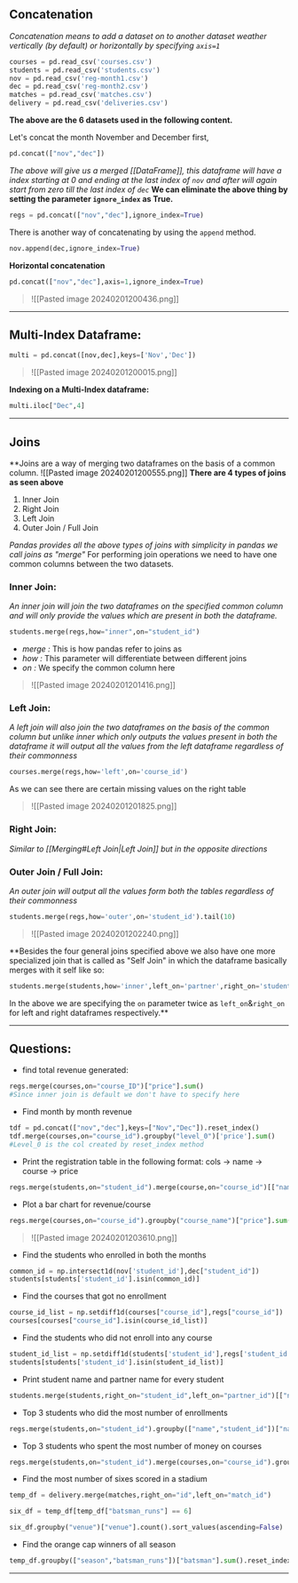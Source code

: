 ## Concatenation
*Concatenation means to add a dataset on to another dataset weather vertically (by default) or horizontally by specifying `axis=1`*
```python
courses = pd.read_csv('courses.csv')
students = pd.read_csv('students.csv')
nov = pd.read_csv('reg-month1.csv')
dec = pd.read_csv('reg-month2.csv')
matches = pd.read_csv('matches.csv')
delivery = pd.read_csv('deliveries.csv')
```
**The above are the 6 datasets used in the following content.**

Let's concat the month November and December first,
```python
pd.concat(["nov","dec"])
```
*The above will give us a merged [[DataFrame]], this dataframe will have a index starting at 0 and ending at the last index of `nov` and after will again start from zero till the last index of `dec`*
**We can eliminate the above thing by setting the parameter `ignore_index` as True.**
```python
regs = pd.concat(["nov","dec"],ignore_index=True)
```
There is another way of concatenating by using the `append` method.
```python
nov.append(dec,ignore_index=True)
```
**Horizontal concatenation**
```python
pd.concat(["nov","dec"],axis=1,ignore_index=True)
```
>![[Pasted image 20240201200436.png]]

---
## Multi-Index Dataframe:
```python
multi = pd.concat([nov,dec],keys=['Nov','Dec'])
```
>![[Pasted image 20240201200015.png]]

**Indexing on a Multi-Index dataframe:**
```python
multi.iloc["Dec",4]
```
---
## Joins

**Joins are a way of merging two dataframes on the basis of a common column.
![[Pasted image 20240201200555.png]]
**There are 4 types of joins as seen above**
1. Inner Join
2. Right Join
3. Left Join
4. Outer Join / Full Join

*Pandas provides all the above types of joins with simplicity in pandas we call joins as "merge"*
For performing join operations we need to have one common columns between the two datasets.

### Inner Join:
*An inner join will join the two dataframes on the specified common column and will only provide the values which are present in both the dataframe.*
```python
students.merge(regs,how="inner",on="student_id")
```
- *merge :* This is how pandas refer to joins as
- *how :* This parameter will differentiate between different joins
- *on :* We specify the common column here
>![[Pasted image 20240201201416.png]]

### Left Join:
*A left join will also join the two dataframes on the basis of the common column but unlike inner which only outputs the values present in both the dataframe it will output all the values from the left dataframe regardless of their commonness*
```python
courses.merge(regs,how='left',on='course_id')
```
As we can see there are certain missing values on the right table
>![[Pasted image 20240201201825.png]]

### Right Join:
*Similar to [[Merging#Left Join|Left Join]] but in the opposite directions*

### Outer Join / Full Join:
*An outer join will output all the values form both the tables regardless of their commonness*
```python
students.merge(regs,how='outer',on='student_id').tail(10)
```
>![[Pasted image 20240201202240.png]]

**Besides the four general joins specified above we also have one more specialized join that is called as "Self Join" in which the dataframe basically merges with it self like so:
```python
students.merge(students,how='inner',left_on='partner',right_on='student_id')
```
In the above we are specifying the `on` parameter twice as `left_on`&`right_on` for left and right dataframes respectively.**

---
## Questions:
- find total revenue generated:
```python
regs.merge(courses,on="course_ID")["price"].sum()
#Since inner join is default we don't have to specify here
```
- Find month by month revenue
```python
tdf = pd.concat(["nov","dec"],keys=["Nov","Dec"]).reset_index()
tdf.merge(courses,on="course_id").groupby("level_0")['price'].sum()
#Level_0 is the col created by reset_index method
```
- Print the registration table in the following format:                           cols -> name -> course -> price
```python
regs.merge(students,on="student_id").merge(course,on="course_id")[["name","course_name","price"]]
```
- Plot a bar chart for revenue/course
```python
regs.merge(courses,on="course_id").groupby("course_name")["price"].sum().plot(kind="bar")
```
>![[Pasted image 20240201203610.png]]

- Find the students who enrolled in both the months
```python
common_id = np.intersect1d(nov['student_id'],dec["student_id"])
students[students['student_id'].isin(common_id)]
```
- Find the courses that got no enrollment
```python
course_id_list = np.setdiff1d(courses["course_id"],regs["course_id"])
courses[courses["course_id"].isin(course_id_list)]
```
- Find the students who did not enroll into any course
```python
student_id_list = np.setdiff1d(students['student_id'],regs['student_id'])
students[students['student_id'].isin(student_id_list)]
```
- Print student name and partner name for every student
```python
students.merge(students,right_on="student_id",left_on="partner_id")[["name_x","name_y"]]
```
- Top 3 students who did the most number of enrollments
```python
regs.merge(students,on="student_id").groupby(["name","student_id"])["name"].count().sort_values(ascending=False).head(3)
```
- Top 3 students who spent the most number of money on courses
```python
regs.merge(students,on="student_id").merge(courses,on="course_id").groupby(["name","student_id"])["price"].sum().sort_values(ascending=False).head(3)
```
- Find the most number of sixes scored in a stadium
```python
temp_df = delivery.merge(matches,right_on="id",left_on="match_id")

six_df = temp_df[temp_df["batsman_runs"] == 6]

six_df.groupby("venue")["venue"].count().sort_values(ascending=False)
```
- Find the orange cap winners of all season
```python
temp_df.groupby(["season","batsman_runs"])["batsman"].sum().reset_index().sort_values("batsman_runs",ascending=False).drop_duplicates(subset=["season"],keep='first').sort_values("season")
```
---
